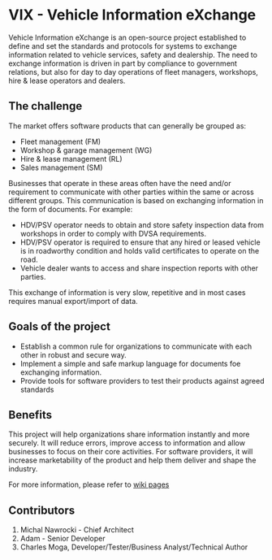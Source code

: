 #  VIX - Vehicle Information eXchange

Vehicle Information eXchange is an open-source project established to define and set the standards and protocols
for systems to exchange information related to vehicle services, safety and dealership.
The need to exchange information is driven in part by compliance to government relations, but also for
day to day operations of fleet managers, workshops, hire & lease operators and dealers.

## The challenge
The market offers software products that can generally be grouped as:
- Fleet management (FM)
- Workshop & garage management (WG)
- Hire & lease management (RL)
- Sales management (SM) 

Businesses that operate in these areas often have the need  and/or requirement to
communicate with other parties within the same or across different groups. 
This communication is based on exchanging information in the form of documents. 
For example:

- HDV/PSV operator needs to obtain and store safety inspection data from workshops in order to 
comply with DVSA requirements.
- HDV/PSV operator is required to ensure that any hired or 
leased vehicle is in roadworthy condition and holds valid certificates to operate on the road.
- Vehicle dealer wants to access and share inspection reports with other parties.  

This exchange of information is very slow, repetitive and 
in most cases requires manual export/import of data.   

## Goals of the project
 - Establish a common rule for organizations to communicate with each other in robust and secure way.
 - Implement a simple and safe markup language for documents foe exchanging information.
 - Provide tools for software providers to test their products against agreed standards

## Benefits
This project will help organizations share information instantly and more securely. It will reduce
errors, improve access to information and allow businesses to focus on their core activities.
For software providers, it will increase marketability of the product and help them deliver and 
shape the industry.

For more information, please refer to [wiki pages](https://github.com/michal-nawrocki-techowls/vehicle-testing-report-exchange/wiki)

## Contributors
1. Michal Nawrocki - Chief Architect
2. Adam - Senior Developer
3. Charles Moga, Developer/Tester/Business Analyst/Technical Author
